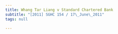 ```yaml
---
title: Whang Tar Liang v Standard Chartered Bank
subtitle: "[2011] SGHC 154 / 17\_June\_2011"
tags: null

---
```


